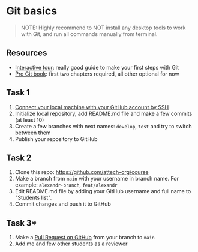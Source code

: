 # Git basics

> NOTE: Highly recommend to NOT install any desktop tools to work with Git, and run all commands manually from terminal.
## Resources

- [Interactive tour](https://githowto.com/ru/setup): really good guide to make your first steps with Git
- [Pro Git book](http://git-scm.com/book/en/v2): first two chapters required, all other optional for now

## Task 1

1. [Connect your local machine with your GitHub account by SSH](https://docs.github.com/en/github/authenticating-to-github/connecting-to-github-with-ssh)
2. Initialize local repository, add README.md file and make a few commits (at least 10)
3. Create a few branches with next names: `develop`, `test` and try to switch between them
4. Publish your repository to GitHub

## Task 2

1. Clone this repo: https://github.com/attech-org/course
2. Make a branch from `main` with your username in branch name. For example: `alexandr-branch`, `feat/alexandr`
3. Edit README.md file by adding your GitHub username and full name to "Students list".
4. Commit changes and push it to GitHub

## Task 3*

1. Make a [Pull Request on GitHub](https://docs.github.com/en/pull-requests/collaborating-with-pull-requests/proposing-changes-to-your-work-with-pull-requests/creating-a-pull-request) from your branch to `main`
2. Add me and few other students as a reviewer
